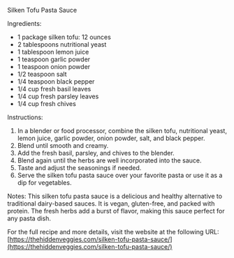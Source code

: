 Silken Tofu Pasta Sauce

Ingredients:
- 1 package silken tofu: 12 ounces
- 2 tablespoons nutritional yeast
- 1 tablespoon lemon juice
- 1 teaspoon garlic powder
- 1 teaspoon onion powder
- 1/2 teaspoon salt
- 1/4 teaspoon black pepper
- 1/4 cup fresh basil leaves
- 1/4 cup fresh parsley leaves
- 1/4 cup fresh chives

Instructions:
1. In a blender or food processor, combine the silken tofu, nutritional yeast, lemon juice, garlic powder, onion powder, salt, and black pepper.
2. Blend until smooth and creamy.
3. Add the fresh basil, parsley, and chives to the blender.
4. Blend again until the herbs are well incorporated into the sauce.
5. Taste and adjust the seasonings if needed.
6. Serve the silken tofu pasta sauce over your favorite pasta or use it as a dip for vegetables.

Notes:
This silken tofu pasta sauce is a delicious and healthy alternative to traditional dairy-based sauces. It is vegan, gluten-free, and packed with protein. The fresh herbs add a burst of flavor, making this sauce perfect for any pasta dish.

For the full recipe and more details, visit the website at the following URL: [https://thehiddenveggies.com/silken-tofu-pasta-sauce/](https://thehiddenveggies.com/silken-tofu-pasta-sauce/)